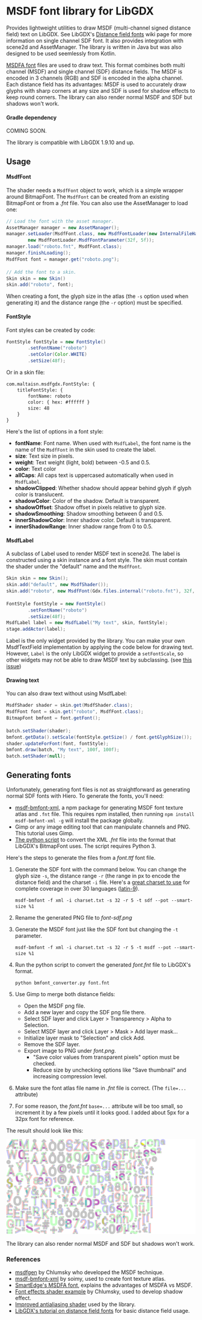 # MSDF font library for LibGDX
Provides lightweight utilities to draw MSDF (multi-channel signed distance field) 
text on LibGDX. See LibGDX's [Distance field fonts][sdf-libgdx] wiki page for more information on
single channel SDF font. It also provides integration with scene2d and AssetManager. 
The library is written in Java but was also designed to be used seemlessly from Kotlin.

[MSDFA font][msdfa] files are used to draw text. This format combines both
multi channel (MSDF) and single channel (SDF) distance fields. 
The MSDF is encoded in 3 channels (RGB) and SDF is encoded in the alpha channel.
Each distance field has its advantages: MSDF is used to accurately draw glyphs with 
sharp corners at any size and SDF is used for shadow effects to keep round corners.
The library can also render normal MSDF and SDF but shadows won't work.

#### Gradle dependency
COMING SOON.

The library is compatible with LibGDX 1.9.10 and up.

## Usage

#### MsdfFont
The shader needs a `MsdfFont` object to work, which is a simple wrapper around BitmapFont.
The `MsdfFont` can be created from an existing BitmapFont or from a *.fnt* file. 
You can also use the AssetManager to load one:
```java
// Load the font with the asset manager.
AssetManager manager = new AssetManager();
manager.setLoader(MsdfFont.class, new MsdfFontLoader(new InternalFileHandleResolver()),
        new MsdfFontLoader.MsdfFontParameter(32f, 5f));
manager.load("roboto.fnt", MsdfFont.class);
manager.finishLoading();
MsdfFont font = manager.get("roboto.png");

// Add the font to a skin.
Skin skin = new Skin()
skin.add("roboto", font);
```
When creating a font, the glyph size in the atlas (the `-s` option used when generating it) 
and the distance range (the `-r` option) must be specified.

#### FontStyle
Font styles can be created by code:
```java
FontStyle fontStyle = new FontStyle()
        .setFontName("roboto")
        .setColor(Color.WHITE)
        .setSize(48f);
```
Or in a skin file:
```libgdxjson
com.maltaisn.msdfgdx.FontStyle: {
    titleFontStyle: {
        fontName: roboto
        color: { hex: #ffffff }
        size: 48
    }
}
```

Here's the list of options in a font style:
- **fontName**: Font name. When used with `MsdfLabel`, the font name is the name of the `MsdfFont` 
  in the skin used to create the label.
- **size**: Text size in pixels.
- **weight**: Text weight (light, bold) between -0.5 and 0.5.
- **color**: Text color
- **allCaps**: All caps text is uppercased automatically when used in `MsdfLabel`.
- **shadowClipped**: Whether shadow should appear behind glyph if glyph color is translucent.
- **shadowColor**: Color of the shadow. Default is transparent.
- **shadowOffset**: Shadow offset in pixels relative to glyph size.
- **shadowSmoothing**: Shadow smoothing between 0 and 0.5.
- **innerShadowColor**: Inner shadow color. Default is transparent.
- **innerShadowRange**: Inner shadow range from 0 to 0.5.

#### MsdfLabel
A subclass of Label used to render MSDF text in scene2d. The label is constructed using a skin instance
and a font style. The skin must contain the shader under the "default" name and the `MsdfFont`.
```java
Skin skin = new Skin();
skin.add("default", new MsdfShader());
skin.add("roboto", new MsdfFont(Gdx.files.internal("roboto.fnt"), 32f, 5f));

FontStyle fontStyle = new FontStyle()
        .setFontName("roboto")
        .setSize(48f);
MsdfLabel label = new MsdfLabel("My text", skin, fontStyle);
stage.addActor(label);
```

Label is the only widget provided by the library. You can make your own MsdfTextField implementation
by applying the code below for drawing text. However, `Label` is the only LibGDX widget to provide
a `setFontScale`, so other widgets may not be able to draw MSDF text by subclassing. 
(see [this issue](https://github.com/libgdx/libgdx/issues/5719))

#### Drawing text
You can also draw text without using MsdfLabel:
```java
MsdfShader shader = skin.get(MsdfShader.class);
MsdfFont font = skin.get("roboto", MsdfFont.class);
BitmapFont bmfont = font.getFont();

batch.setShader(shader);
bmfont.getData().setScale(fontStyle.getSize() / font.getGlyphSize());
shader.updateForFont(font, fontStyle);
bmfont.draw(batch, "My text", 100f, 100f);
batch.setShader(null);
```

## Generating fonts
Unfortunately, generating font files is not as straightforward as generating normal SDF
fonts with Hiero. To generate the fonts, you'll need:
- [msdf-bmfont-xml][msdf-bmfont-xml], a npm package for generating MSDF font texture atlas and `.fnt` file.
  This requires npm installed, then running `npm install msdf-bmfont-xml -g` will install the package globally. 
- Gimp or any image editing tool that can manipulate channels and PNG. This tutorial uses Gimp.
- [The python script][xml-to-fnt] to convert the XML *.fnt* file into the format that LibGDX's BitmapFont uses.
  The script requires Python 3.

Here's the steps to generate the files from a *font.ttf* font file.

1. Generate the SDF font with the command below. You can change the glyph size `-s`, 
the distance range `-r` (the range in px to encode the distance field) and the charset `-i` file.
Here's a [great charset to use][charset] for complete coverage in over 30 languages ([latin-9][charset-wiki]).
    ```text
    msdf-bmfont -f xml -i charset.txt -s 32 -r 5 -t sdf --pot --smart-size %1
    ```
   
2. Rename the generated PNG file to *font-sdf.png*
3. Generate the MSDF font just like the SDF font but changing the `-t` parameter.
    ```text
    msdf-bmfont -f xml -i charset.txt -s 32 -r 5 -t msdf --pot --smart-size %1
    ```
   
4. Run the python script to convert the generated *font.fnt* file to LibGDX's format.
    ```text
    python bmfont_converter.py font.fnt
    ```
  
5. Use Gimp to merge both distance fields:
    - Open the MSDF png file.
    - Add a new layer and copy the SDF png file there.
    - Select SDF layer and click Layer > Transparency > Alpha to Selection.
    - Select MSDF layer and click Layer > Mask > Add layer mask...
    - Initialize layer mask to "Selection" and click Add.
    - Remove the SDF layer.
    - Export image to PNG under *font.png*.
        - "Save color values from transparent pixels" option must be checked.
        - Reduce size by unchecking options like "Save thumbnail" and increasing compression level.
6. Make sure the font atlas file name in *.fnt* file is correct. (The `file=...` attribute)
7. For some reason, the *font.fnt* `base=...` attribute will be too small, so increment it by a few pixels
   until it looks good. I added about 5px for a 32px font for reference.

The result should look like this:

![MSDFA Roboto font](test/assets/font/roboto-32.png)

The library can also render normal MSDF and SDF but shadows won't work.

### References
- [msdfgen][msdfgen] by Chlumsky who developed the MSDF technique.
- [msdf-bmfont-xml][msdf-bmfont-xml] by soimy, used to create font texture atlas.
- [SmartEdge's MSDFA font][msdfa], explains the advantages of MSDFA vs MSDF.
- [Font effects shader example][effects-shader] by Chlumsky, used to develop shadow effect.
- [Improved antialiasing shader][better-aa] used by the library.
- [LibGDX's tutorial on distance field fonts][sdf-libgdx] for basic distance field usage.


[msdfa]: http://inter-illusion.com/assets/I2SmartEdgeManual/SmartEdge.html?WhatSDFFormattouse.html
[msdf-bmfont-xml]: https://github.com/soimy/msdf-bmfont-xml
[msdfgen]: https://github.com/Chlumsky/msdfgen
[xml-to-fnt]: utils/bmfont_converter.py
[charset]: utils/charset.txt
[charset-wiki]: https://en.wikipedia.org/wiki/ISO/IEC_8859-15
[sdf-libgdx]: https://github.com/libgdx/libgdx/wiki/Distance-field-fonts
[effects-shader]: https://gist.github.com/Chlumsky/263c960ae0a7df59afc2da4051eb0553
[better-aa]: https://github.com/Chlumsky/msdfgen/issues/36
